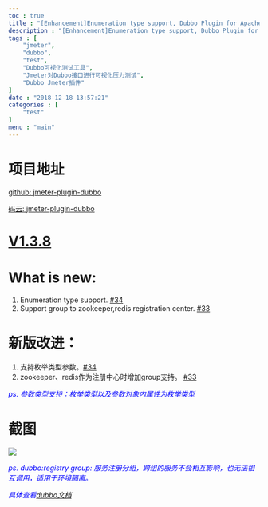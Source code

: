 ```yaml
---
toc : true
title : "[Enhancement]Enumeration type support, Dubbo Plugin for Apache JMeter - V1.3.8"
description : "[Enhancement]Enumeration type support, Dubbo Plugin for Apache JMeter - V1.3.8"
tags : [
	"jmeter",
	"dubbo",
	"test",
	"Dubbo可视化测试工具",
	"Jmeter对Dubbo接口进行可视化压力测试",
	"Dubbo Jmeter插件"
]
date : "2018-12-18 13:57:21"
categories : [
    "test"
]
menu : "main"
---
```


# 项目地址

[github: jmeter-plugin-dubbo](https://github.com/dubbo/jmeter-plugins-dubbo) 

[码云: jmeter-plugin-dubbo]( https://gitee.com/ningyu/jmeter-plugins-dubbo)

# [V1.3.8](https://github.com/dubbo/jmeter-plugins-dubbo/releases/tag/V1.3.8)

# What is new:

1. Enumeration type support. [#34](https://github.com/dubbo/jmeter-plugins-dubbo/issues/34)
2. Support group to zookeeper,redis registration center. [#33](https://github.com/dubbo/jmeter-plugins-dubbo/issues/33)

# 新版改进：

1. 支持枚举类型参数。[#34](https://github.com/dubbo/jmeter-plugins-dubbo/issues/34)
2. zookeeper、redis作为注册中心时增加group支持。 [#33](https://github.com/dubbo/jmeter-plugins-dubbo/issues/33)

<span style="color:blue">*ps. 参数类型支持：枚举类型以及参数对象内属性为枚举类型*</span>

# 截图

![](/img/jmeter-plugins-dubbo-1-3-8/1.png)

<span style="color:blue">*ps. dubbo:registry group: 服务注册分组，跨组的服务不会相互影响，也无法相互调用，适用于环境隔离。*</span>

<span style="color:blue">*具体查看[dubbo文档](http://dubbo.apache.org/zh-cn/docs/user/references/xml/dubbo-registry.html)*</span>